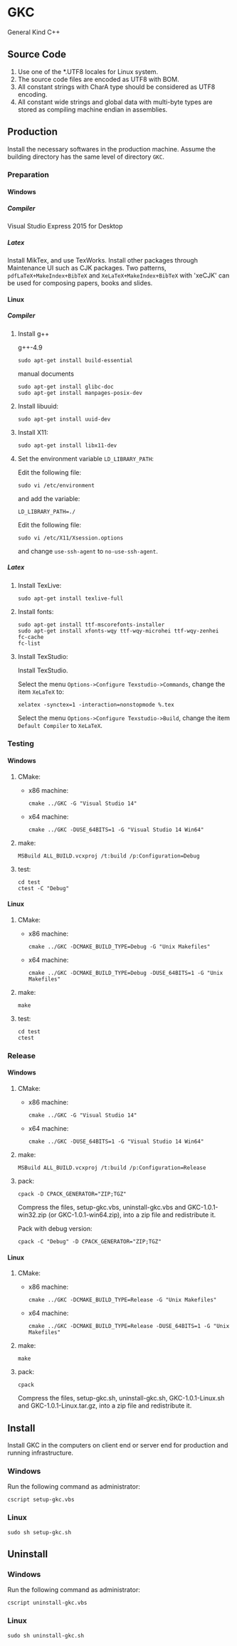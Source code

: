 <!--
#
# Copyright (c) 2013, Xin YUAN, courses of Zhejiang University
# All rights reserved.
#
# This program is free software; you can redistribute it and/or
# modify it under the terms of the 2-Clause BSD License.
#
# Author contact information:
#   yxxinyuan@zju.edu.cn
#
-->

# GKC

General Kind C++

## Source Code

1. Use one of the *.UTF8 locales for Linux system.
1. The source code files are encoded as UTF8 with BOM.
1. All constant strings with CharA type should be considered as UTF8 encoding.
1. All constant wide strings and global data with multi-byte types are stored as compiling machine endian in assemblies.

## Production

Install the necessary softwares in the production machine.
Assume the building directory has the same level of directory `GKC`.

### Preparation

#### Windows

##### Compiler

Visual Studio Express 2015 for Desktop

##### Latex

Install MikTex, and use TexWorks. Install other packages through Maintenance UI such as CJK packages.
Two patterns, `pdfLaTeX+MakeIndex+BibTeX` and `XeLaTeX+MakeIndex+BibTeX` with 'xeCJK' can be used
for composing papers, books and slides.

#### Linux

##### Compiler

1. Install g++

	g++-4.9

	```
	sudo apt-get install build-essential
	```

	manual documents

	```
	sudo apt-get install glibc-doc
	sudo apt-get install manpages-posix-dev
	```

1. Install libuuid:

	```
	sudo apt-get install uuid-dev
	```

1. Install X11:

	```
	sudo apt-get install libx11-dev
	```

1. Set the environment variable `LD_LIBRARY_PATH`:

	Edit the following file:

	```
	sudo vi /etc/environment
	```

	and add the variable:

	```
	LD_LIBRARY_PATH=./
	```

	Edit the following file:

	```
	sudo vi /etc/X11/Xsession.options
	```

	and change `use-ssh-agent` to `no-use-ssh-agent`.

##### Latex

1. Install TexLive:

	```
	sudo apt-get install texlive-full
	```

1. Install fonts:

	```
	sudo apt-get install ttf-mscorefonts-installer
	sudo apt-get install xfonts-wqy ttf-wqy-microhei ttf-wqy-zenhei
	fc-cache
	fc-list
	```

1. Install TexStudio:

	Install TexStudio.

	Select the menu `Options->Configure Texstudio->Commands`,
change the item `XeLaTeX` to:

	```
	xelatex -synctex=1 -interaction=nonstopmode %.tex
	```

	Select the menu `Options->Configure Texstudio->Build`,
change the item `Default Compiler` to `XeLaTeX`.

### Testing

#### Windows

1. CMake:
	* x86 machine:

		```
		cmake ../GKC -G "Visual Studio 14"
		```

	* x64 machine:

		```
		cmake ../GKC -DUSE_64BITS=1 -G "Visual Studio 14 Win64"
		```

1. make:

	```
	MSBuild ALL_BUILD.vcxproj /t:build /p:Configuration=Debug
	```

1. test:

	```
	cd test
	ctest -C "Debug"
	```

#### Linux

1. CMake:
	* x86 machine:

		```
		cmake ../GKC -DCMAKE_BUILD_TYPE=Debug -G "Unix Makefiles"
		```

	* x64 machine:

		```
		cmake ../GKC -DCMAKE_BUILD_TYPE=Debug -DUSE_64BITS=1 -G "Unix Makefiles"
		```

1. make:

	```
	make
	```

1. test:

	```
	cd test
	ctest
	```

### Release

#### Windows

1. CMake:
	* x86 machine:

		```
		cmake ../GKC -G "Visual Studio 14"
		```

	* x64 machine:

		```
		cmake ../GKC -DUSE_64BITS=1 -G "Visual Studio 14 Win64"
		```

1. make:

	```
	MSBuild ALL_BUILD.vcxproj /t:build /p:Configuration=Release
	```

1. pack:

	```
	cpack -D CPACK_GENERATOR="ZIP;TGZ"
	```

	Compress the files, setup-gkc.vbs, uninstall-gkc.vbs and GKC-1.0.1-win32.zip (or GKC-1.0.1-win64.zip),
into a zip file and redistribute it.

	Pack with debug version:

	```
	cpack -C "Debug" -D CPACK_GENERATOR="ZIP;TGZ"
	```

#### Linux

1. CMake:
	* x86 machine:

		```
		cmake ../GKC -DCMAKE_BUILD_TYPE=Release -G "Unix Makefiles"
		```

	* x64 machine:

		```
		cmake ../GKC -DCMAKE_BUILD_TYPE=Release -DUSE_64BITS=1 -G "Unix Makefiles"
		```

1. make:

	```
	make
	```

1. pack:

	```
	cpack
	```

	Compress the files, setup-gkc.sh, uninstall-gkc.sh, GKC-1.0.1-Linux.sh and GKC-1.0.1-Linux.tar.gz,
into a zip file and redistribute it.

## Install

Install GKC in the computers on client end or server end for production and running infrastructure.

### Windows

Run the following command as administrator:

```
cscript setup-gkc.vbs
```

### Linux

```
sudo sh setup-gkc.sh
```

## Uninstall

### Windows

Run the following command as administrator:

```
cscript uninstall-gkc.vbs
```

### Linux

```
sudo sh uninstall-gkc.sh
```
